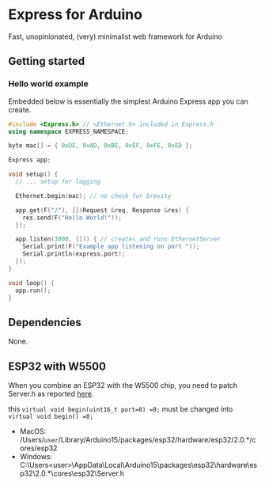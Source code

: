 # Express for Arduino
Fast, unopinionated, (very) minimalist web framework for Arduino

## Getting started

### Hello world example

Embedded below is essentially the simplest Arduino Express app you can create. 

```cpp
#include <Express.h> // <Ethernet.h> included in Express.h
using namespace EXPRESS_NAMESPACE;

byte mac[] = { 0xDE, 0xAD, 0xBE, 0xEF, 0xFE, 0xED };

Express app;

void setup() {
  // ... setup for logging

  Ethernet.begin(mac); // no check for brevity

  app.get(F("/"), [](Request &req, Response &res) {
    res.send(F("Hello World!"));
  });

  app.listen(3000, []() { // creates and runs EthernetServer
    Serial.print(F("Example app listening on port "));
    Serial.println(express.port);
  });
}

void loop() {
  app.run();
}
```

## Dependencies
None.

## ESP32 with W5500 
When you combine an ESP32 with the W5500 chip, you need to patch Server.h as reported [here](https://github.com/PaulStoffregen/Ethernet/issues/42).

this `virtual void begin(uint16_t port=0) =0;` must be changed into `virtual void begin() =0;` 

- MacOS:   /Users/`user`/Library/Arduino15/packages/esp32/hardware/esp32/2.0.*/cores/esp32
- Windows: C:\Users\<user>\AppData\Local\Arduino15\packages\esp32\hardware\esp32\2.0.*\cores\esp32\Server.h
              
